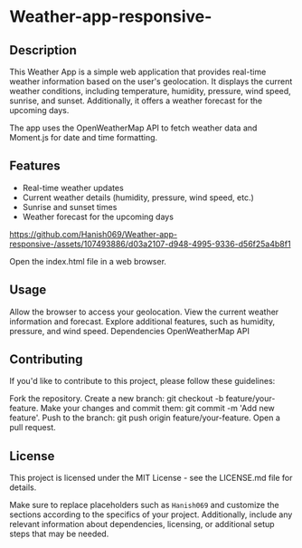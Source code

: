 # Weather-app-responsive-

## Description

This Weather App is a simple web application that provides real-time weather information based on the user's geolocation. It displays the current weather conditions, including temperature, humidity, pressure, wind speed, sunrise, and sunset. Additionally, it offers a weather forecast for the upcoming days.

The app uses the OpenWeatherMap API to fetch weather data and Moment.js for date and time formatting.

## Features

- Real-time weather updates
- Current weather details (humidity, pressure, wind speed, etc.)
- Sunrise and sunset times
- Weather forecast for the upcoming days



https://github.com/Hanish069/Weather-app-responsive-/assets/107493886/d03a2107-d948-4995-9336-d56f25a4b8f1


Open the index.html file in a web browser.
## Usage
Allow the browser to access your geolocation.
View the current weather information and forecast.
Explore additional features, such as humidity, pressure, and wind speed.
Dependencies
OpenWeatherMap API

## Contributing
If you'd like to contribute to this project, please follow these guidelines:

Fork the repository.
Create a new branch: git checkout -b feature/your-feature.
Make your changes and commit them: git commit -m 'Add new feature'.
Push to the branch: git push origin feature/your-feature.
Open a pull request.

## License
This project is licensed under the MIT License - see the LICENSE.md file for details.

Make sure to replace placeholders such as `Hanish069` and customize the sections according to the specifics of your project. Additionally, include any relevant information about dependencies, licensing, or additional setup steps that may be needed.

